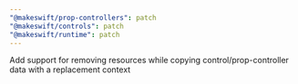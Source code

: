 ```yaml
---
"@makeswift/prop-controllers": patch
"@makeswift/controls": patch
"@makeswift/runtime": patch
---
```


Add support for removing resources while copying control/prop-controller data with a replacement context
